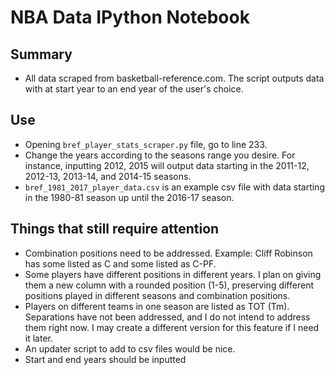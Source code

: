 # NBA Data IPython Notebook 

## Summary

* All data scraped from basketball-reference.com. The script outputs data with at start year to an end year of the user's choice. 

## Use

* Opening `bref_player_stats_scraper.py` file, go to line 233. 
* Change the years according to the seasons range you desire. For instance, inputting 2012, 2015 will output data starting in the 2011-12, 2012-13, 2013-14, and 2014-15 seasons.
* `bref_1981_2017_player_data.csv` is an example csv file with data starting in the 1980-81 season up until the 2016-17 season.

## Things that still require attention
* Combination positions need to be addressed. Example: Cliff Robinson has some listed as C and some listed as C-PF.
* Some players have different positions in different years. I plan on giving them a new column with a rounded position (1-5), preserving different positions played in different seasons and combination positions.
* Players on different teams in one season are listed as TOT (Tm). Separations have not been addressed, and I do not intend to address them right now. I may create a different version for this feature if I need it later.
* An updater script to add to csv files would be nice.
* Start and end years should be inputted 